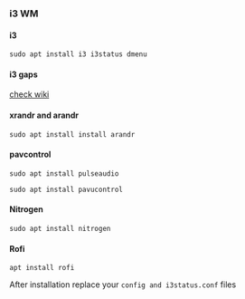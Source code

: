 ### i3 WM

#### i3 
```
sudo apt install i3 i3status dmenu
```

#### i3 gaps
[check wiki](https://github.com/Airblader/i3/wiki/installation)

#### xrandr and arandr
```
sudo apt install install arandr
```

#### pavcontrol
```
sudo apt install pulseaudio
```
```
sudo apt install pavucontrol
```

#### Nitrogen
```
sudo apt install nitrogen
```

#### Rofi
```
apt install rofi
```

After installation replace your `config and i3status.conf` files
